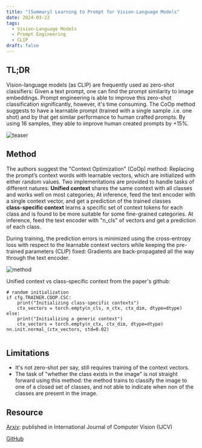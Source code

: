 ```yaml
---
title: "[Summary] Learning to Prompt for Vision-Language Models" 
date: 2024-03-22
tags:
  - Vision-Language Models
  - Prompt Engineering
  - CLIP
draft: false 
---
```


## TL;DR
Vision-language models (as CLIP) are frequently used as zero-shot classifiers: Given a text prompt, one can find the prompt similarity to  image embeddings. Prompt engineering is able to improve this zero-shot classification significantly, however, it's time consuming.
The CoOp method suggests to have a learnable prompt (trained with a single sample .i.e. one shot) and by that get similar performance to human crafted prompts. By using 16 samples, they able to improve human created prompts by +15%.

![teaser](/posts/20240322_learning_to_prompt_for_vision_language_models/teaser.png)

## Method
The authors suggest the "Context Optimization" (CoOp) method: Replacing the prompt’s context words with learnable vectors, which
are initialized with either random values.
Two implementations are provided to handle tasks of different natures:
__Unified context__ shares the same context with all classes and works well on most categories; 
At inference, feed the text encoder with a single context vector, and get a prediction of the trained classes  
__class-specific context__ learns a specific set of context tokens for each class and is found to be more suitable for some fine-grained categories. 
At inference, feed the text encoder with "n_cls" of vectors and get a prediction of each class.

During training, the prediction errors is minimized using the cross-entropy loss with respect to the learnable context vectors while keeping the pre-trained parameters (CLIP) fixed: Gradients are back-propagated all the way through the text encoder.

![method](/posts/20240322_learning_to_prompt_for_vision_language_models/method.png)


Unified context vs class-specific context from the paper's github:
```
# random initialization
if cfg.TRAINER.COOP.CSC:
    print("Initializing class-specific contexts")
    ctx_vectors = torch.empty(n_cls, n_ctx, ctx_dim, dtype=dtype)
else:
    print("Initializing a generic context")
    ctx_vectors = torch.empty(n_ctx, ctx_dim, dtype=dtype)
nn.init.normal_(ctx_vectors, std=0.02)
        
```

## Limitations
* It's not zero-shot per say, still requires training of the context vectors.
* The task of "whether the class exists in the image" is not straight forward using this method: the method trains to classify the image to one of a closed set of classes, and not able to indicate when non of the classes are present in the image.   

## Resource
[Arxiv](https://arxiv.org/abs/2109.01134): published in International Journal of Computer Vision (IJCV)

[GitHub](https://github.com/KaiyangZhou/CoOp)
